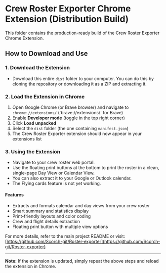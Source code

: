 # Crew Roster Exporter Chrome Extension (Distribution Build)

This folder contains the production-ready build of the Crew Roster Exporter Chrome Extension.

## How to Download and Use

### 1. Download the Extension
- Download this entire `dist` folder to your computer. You can do this by cloning the repository or downloading it as a ZIP and extracting it.

### 2. Load the Extension in Chrome
1. Open Google Chrome (or Brave browser) and navigate to `chrome://extensions/` ('brave://extensions/' for Brave)
2. Enable **Developer mode** (toggle in the top right corner)
3. Click **Load unpacked**
4. Select the `dist` folder (the one containing `manifest.json`)
5. The Crew Roster Exporter extension should now appear in your extensions list

### 3. Using the Extension
- Navigate to your crew roster web portal.
- Use the floating print buttons at the bottom to print the roster in a clean, single-page Day View or Calendar View.
- You can also extract it to your Google or Outlook calendar.
- The Flying cards feature is not yet working.

#### Features
- Extracts and formats calendar and day views from your crew roster
- Smart summary and statistics display
- Print-friendly layouts and color coding
- Crew and flight details extraction
- Floating print button with multiple view options

For more details, refer to the main project README or visit: [https://github.com/Scorch-git/Roster-exporter](https://github.com/Scorch-git/Roster-exporter)

---

**Note:** If the extension is updated, simply repeat the above steps and reload the extension in Chrome.
